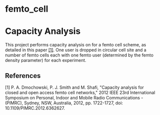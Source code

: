 # femto_cell

# Capacity Analysis

This project performs capacity analysis on for a femto cell scheme, as detailed in this paper [[1]](#1). One user is dropped in circular cell site and a number of femto cells each with one femto user (determined by the femto density parameter) for each experiment. 

## References
<a id="1">[1]</a> 
P. A. Dmochowski, P. J. Smith and M. Shafi, "Capacity analysis for closed and open access femto cell networks," 2012 IEEE 23rd International Symposium on Personal, Indoor and Mobile Radio Communications - (PIMRC), Sydney, NSW, Australia, 2012, pp. 1722-1727, doi: 10.1109/PIMRC.2012.6362627.
